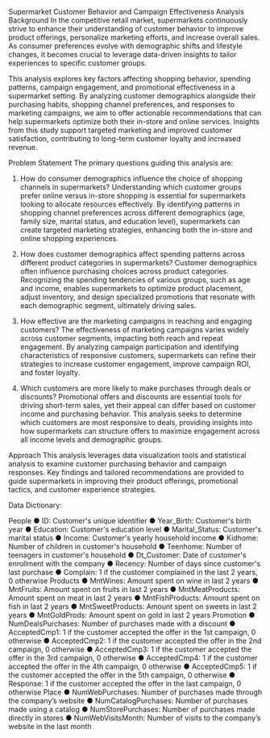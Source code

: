 Supermarket Customer Behavior and Campaign Effectiveness Analysis
Background
In the competitive retail market, supermarkets continuously strive to enhance their understanding of customer behavior to improve product offerings, personalize marketing efforts, and increase overall sales. As consumer preferences evolve with demographic shifts and lifestyle changes, it becomes crucial to leverage data-driven insights to tailor experiences to specific customer groups.

This analysis explores key factors affecting shopping behavior, spending patterns, campaign engagement, and promotional effectiveness in a supermarket setting. By analyzing customer demographics alongside their purchasing habits, shopping channel preferences, and responses to marketing campaigns, we aim to offer actionable recommendations that can help supermarkets optimize both their in-store and online services. Insights from this study support targeted marketing and improved customer satisfaction, contributing to long-term customer loyalty and increased revenue.

Problem Statement
The primary questions guiding this analysis are:

1. How do consumer demographics influence the choice of shopping channels in supermarkets?
Understanding which customer groups prefer online versus in-store shopping is essential for supermarkets looking to allocate resources effectively. By identifying patterns in shopping channel preferences across different demographics (age, family size, marital status, and education level), supermarkets can create targeted marketing strategies, enhancing both the in-store and online shopping experiences.

2. How does customer demographics affect spending patterns across different product categories in supermarkets?
Customer demographics often influence purchasing choices across product categories. Recognizing the spending tendencies of various groups, such as age and income, enables supermarkets to optimize product placement, adjust inventory, and design specialized promotions that resonate with each demographic segment, ultimately driving sales.

3. How effective are the marketing campaigns in reaching and engaging customers?
The effectiveness of marketing campaigns varies widely across customer segments, impacting both reach and repeat engagement. By analyzing campaign participation and identifying characteristics of responsive customers, supermarkets can refine their strategies to increase customer engagement, improve campaign ROI, and foster loyalty.

4. Which customers are more likely to make purchases through deals or discounts?
Promotional offers and discounts are essential tools for driving short-term sales, yet their appeal can differ based on customer income and purchasing behavior. This analysis seeks to determine which customers are most responsive to deals, providing insights into how supermarkets can structure offers to maximize engagement across all income levels and demographic groups.

Approach
This analysis leverages data visualization tools and statistical analysis to examine customer purchasing behavior and campaign responses. Key findings and tailored recommendations are provided to guide supermarkets in improving their product offerings, promotional tactics, and customer experience strategies.


Data Dictionary:

People
● ID: Customer's unique identifier
● Year_Birth: Customer's birth year
● Education: Customer's education level
● Marital_Status: Customer's marital status
● Income: Customer's yearly household income
● Kidhome: Number of children in customer's household
● Teenhome: Number of teenagers in customer's household
● Dt_Customer: Date of customer's enrollment with the company
● Recency: Number of days since customer's last purchase
● Complain: 1 if the customer complained in the last 2 years, 0 otherwise
Products
● MntWines: Amount spent on wine in last 2 years
● MntFruits: Amount spent on fruits in last 2 years
● MntMeatProducts: Amount spent on meat in last 2 years
● MntFishProducts: Amount spent on fish in last 2 years
● MntSweetProducts: Amount spent on sweets in last 2 years
● MntGoldProds: Amount spent on gold in last 2 years
Promotion
● NumDealsPurchases: Number of purchases made with a discount
● AcceptedCmp1: 1 if the customer accepted the offer in the 1st campaign, 0 otherwise
● AcceptedCmp2: 1 if the customer accepted the offer in the 2nd campaign, 0 otherwise
● AcceptedCmp3: 1 if the customer accepted the offer in the 3rd campaign, 0 otherwise
● AcceptedCmp4: 1 if the customer accepted the offer in the 4th campaign, 0 otherwise
● AcceptedCmp5: 1 if the customer accepted the offer in the 5th campaign, 0 otherwise
● Response: 1 if the customer accepted the offer in the last campaign, 0 otherwise
Place
● NumWebPurchases: Number of purchases made through the company’s website
● NumCatalogPurchases: Number of purchases made using a catalog
● NumStorePurchases: Number of purchases made directly in stores
● NumWebVisitsMonth: Number of visits to the company’s website in the last month
